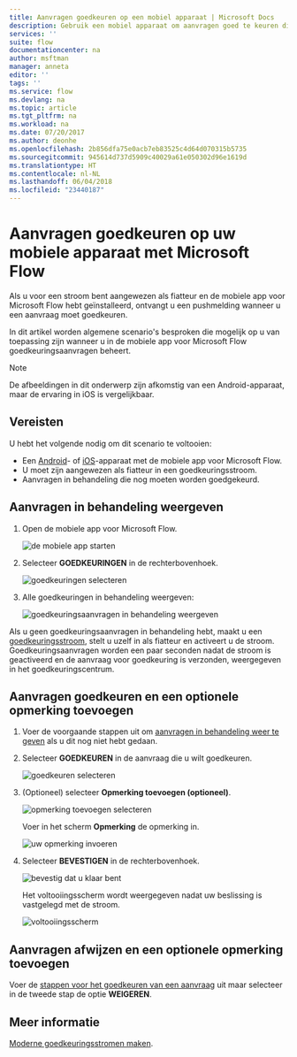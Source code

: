 ```yaml
---
title: Aanvragen goedkeuren op een mobiel apparaat | Microsoft Docs
description: Gebruik een mobiel apparaat om aanvragen goed te keuren die zijn gemaakt in Microsoft Flow.
services: ''
suite: flow
documentationcenter: na
author: msftman
manager: anneta
editor: ''
tags: ''
ms.service: flow
ms.devlang: na
ms.topic: article
ms.tgt_pltfrm: na
ms.workload: na
ms.date: 07/20/2017
ms.author: deonhe
ms.openlocfilehash: 2b856dfa75e0acb7eb83525c4d64d070315b5735
ms.sourcegitcommit: 945614d737d5909c40029a61e050302d96e1619d
ms.translationtype: HT
ms.contentlocale: nl-NL
ms.lasthandoff: 06/04/2018
ms.locfileid: "23440187"
---
```

# <a name="approve-requests-on-your-mobile-device-by-using-microsoft-flow"></a>Aanvragen goedkeuren op uw mobiele apparaat met Microsoft Flow
Als u voor een stroom bent aangewezen als fiatteur en de mobiele app voor Microsoft Flow hebt geïnstalleerd, ontvangt u een pushmelding wanneer u een aanvraag moet goedkeuren.

In dit artikel worden algemene scenario's besproken die mogelijk op u van toepassing zijn wanneer u in de mobiele app voor Microsoft Flow goedkeuringsaanvragen beheert.

> [!NOTE]
> De afbeeldingen in dit onderwerp zijn afkomstig van een Android-apparaat, maar de ervaring in iOS is vergelijkbaar.
> 
> 

## <a name="prerequisites"></a>Vereisten
U hebt het volgende nodig om dit scenario te voltooien:

* Een [Android](https://aka.ms/flowmobiledocsandroid)- of [iOS](https://aka.ms/flowmobiledocsios)-apparaat met de mobiele app voor Microsoft Flow.
* U moet zijn aangewezen als fiatteur in een goedkeuringsstroom.
* Aanvragen in behandeling die nog moeten worden goedgekeurd.

## <a name="view-pending-requests"></a>Aanvragen in behandeling weergeven
1. Open de mobiele app voor Microsoft Flow.
   
    ![de mobiele app starten](./media/mobile-approvals/open-app.png)
2. Selecteer **GOEDKEURINGEN** in de rechterbovenhoek.
   
    ![goedkeuringen selecteren](./media/mobile-approvals/select-approvals.png)
3. Alle goedkeuringen in behandeling weergeven:
   
    ![goedkeuringsaanvragen in behandeling weergeven](./media/mobile-approvals/show-pending-approval-requests.png)

Als u geen goedkeuringsaanvragen in behandeling hebt, maakt u een [goedkeuringsstroom](modern-approvals.md), stelt u uzelf in als fiatteur en activeert u de stroom. Goedkeuringsaanvragen worden een paar seconden nadat de stroom is geactiveerd en de aanvraag voor goedkeuring is verzonden, weergegeven in het goedkeuringscentrum.

## <a name="approve-requests-and-leave-an-optional-comment"></a>Aanvragen goedkeuren en een optionele opmerking toevoegen
1. Voer de voorgaande stappen uit om [aanvragen in behandeling weer te geven](mobile-approvals.md#view-pending-requests) als u dit nog niet hebt gedaan.
2. Selecteer **GOEDKEUREN** in de aanvraag die u wilt goedkeuren.
   
    ![goedkeuren selecteren](./media/mobile-approvals/select-approve.png)
3. (Optioneel) selecteer **Opmerking toevoegen (optioneel)**.
   
    ![opmerking toevoegen selecteren](./media/mobile-approvals/select-add-comment.png)
   
    Voer in het scherm **Opmerking** de opmerking in.
   
    ![uw opmerking invoeren](./media/mobile-approvals/enter-comment-for-approval.png)
4. Selecteer **BEVESTIGEN** in de rechterbovenhoek.
   
    ![bevestig dat u klaar bent](./media/mobile-approvals/tap-confirm-button.png)
   
    Het voltooiingsscherm wordt weergegeven nadat uw beslissing is vastgelegd met de stroom.
   
    ![voltooiingsscherm](./media/mobile-approvals/approved.png)

## <a name="reject-requests-and-leave-an-optional-comment"></a>Aanvragen afwijzen en een optionele opmerking toevoegen
Voer de [stappen voor het goedkeuren van een aanvraag](mobile-approvals.md#approve-requests-and-leave-an-optional-comment) uit maar selecteer in de tweede stap de optie **WEIGEREN**.

## <a name="learn-more"></a>Meer informatie
[Moderne goedkeuringsstromen maken](modern-approvals.md).

